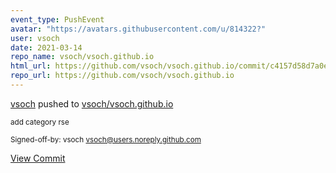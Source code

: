 ```yaml
---
event_type: PushEvent
avatar: "https://avatars.githubusercontent.com/u/814322?"
user: vsoch
date: 2021-03-14
repo_name: vsoch/vsoch.github.io
html_url: https://github.com/vsoch/vsoch.github.io/commit/c4157d58d7a0ec9cbdbf7a431ba7bd02416de6d6
repo_url: https://github.com/vsoch/vsoch.github.io
---
```


<a href='https://github.com/vsoch' target='_blank'>vsoch</a> pushed to <a href='https://github.com/vsoch/vsoch.github.io' target='_blank'>vsoch/vsoch.github.io</a>

<small>add category rse

Signed-off-by: vsoch <vsoch@users.noreply.github.com></small>

<a href='https://github.com/vsoch/vsoch.github.io/commit/c4157d58d7a0ec9cbdbf7a431ba7bd02416de6d6' target='_blank'>View Commit</a>